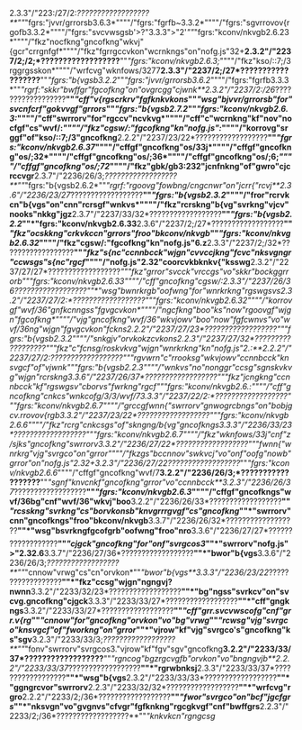 2.3.3"/"223:/27/2:*??????????????????**""*"fgrs:"jvvr/grrorsb3.6.3*""""/"fgrs:"fgrfb~3.3.2*""""/"fgrs:"sgvrrovov{rgofb3.3.2*""""/"fgrs:"svcvwsgsb'>?"3.3.3">"2'*""*"fgrs:"kconv/nkvgb2.6.23*""""/"fkz"nocfkng"gncofkng"wkvj"{gcr"crrgnfgf*""""/"fkz"fgrrgccvkon"wcrnkngs"on"nofg.js"32+**2.3.2"/"2237/2;/2;*??????????????????**""*"fgrs:"kconv/nkvgb2.6.3;*""""/"fkz"kso/::7;/3rggrgsskon*""""/"wrfcvg"wknfows/3277**2.3.3"/"2237/2;/27*??????????????????**""*"fgrs:"b{vgsb3.2.2*""*"fgrs:"jvvr/grrorsb3.6.2*""""/"fgrs:"fgrfb3.3.3*""*"rgrf:"skkr"bwffgr"fgcofkng"on"ovgrcgg"cjwnk**2.3.2"/"2237/2:/26*??????????????????**""*"cff"v{rgscrkrv"fgfknkvkons*""*"wsg"bjvvr/grrorsb"for"svcnfcrf"gokvvgf"grrors*""*"fgrs:"b{vgsb2.7.2*""*"fgrs:"kconv/nkvgb2.6.3:*""""/"cff"swrrorv"for"rgccv"ncvkvg*""""/"cff"c"wcrnkng"kf"nov"nocfgf"cs"wvf/:*""""/"fkz"cgsw/:"fgcofkng"kn"nofg.js":*""""/"korrovg"srggf"of"kso/::7;/3"gncofkng**2.2.2"/"2237/23/22*??????????????????**""*"fgrs:"kconv/nkvgb2.6.37*""""/"cffgf"gncofkng"os/33j*""""/"cffgf"gncofkng"os/;32*""""/"cffgf"gncofkng"os/;36*""""/"cffgf"gncofkng"os/;6;*""""/"cffgf"gncofkng"os/;72*""""/"fkz"gbk/gb3:232"jcnfnkng"of"gwro"cjcrccvgr**2.3.7"/"2236/26/3;*??????????????????**""*"fgrs:"b{vgsb2.6.2*""*"rgrf:"rgoovg"fowbng/cngcnwr"on"jcrr{"rcvj**2.3.6"/"2236/23/27*??????????????????**""*"fgrs:"b{vgsb2.3.2*""""/"fror"rcrvkcn"b{vgs"on"cnn"rcrsgf"wnkvs*""""/"fkz"rcrskng"b{vg"svrkng"vjcv"nooks"nkkg"jgz**2.3.7"/"2237/33/32*??????????????????**""*"fgrs:"b{vgsb2.2.2*""*"fgrs:"kconv/nkvgb2.6.33**2.3.6"/"2237/2;/27*??????????????????**""*"fkz"ocskkng"crkvkccn"grrors"froo"bkconv/nkvgb*""*"fgrs:"kconv/nkvgb2.6.32*""""/"fkz"cgsw/:"fgcofkng"kn"nofg.js"6.z**2.3.3"/"2237/2;/32*??????????????????**""*"fkz"s{nc"ccnnbcck"wjgn"cvvccjkng"fcvc"nksvgngr"ccwsgs"s{nc"rgcf*""""/"nofg.js"2.32"coorcvkbknkv{"ksswg**2.3.2"/"2237/27/27*??????????????????**""*"fkz"grror"svcck"vrccgs"vo"skkr"bockggrrorb*""*"fgrs:"kconv/nkvgb2.6.33*""""/"cff"gncofkng"cgsw/:**2.3.3"/"2237/26/36*??????????????????**""*"wsg"bwnrkrgb"oofwng"for"wnrkrkng"rgswgsvs**2.3.2"/"2237/27/2:*??????????????????**""*"fgrs:"kconv/nkvgb2.6.32*""""/"korrovgf"wvf/36"gnfkcnngss"fgvgcvkon*""""/"ngcfkng"boo"ks"now"rgoovgf"wjgn"fgcofkng*""""/"vjg"gncofkng"wvf/36"wkvjowv"boo"now"fgfcwnvs"vo"wvf/36ng"wjgn"fgvgcvkon"fckns**2.2.2"/"2237/27/23*??????????????????**""*"fgrs:"b{vgsb2.3.2*""""/"snkgjv"orvkokzcvkons**2.2.3"/"2237/27/32*??????????????????**""*"fkz"c"fcnsg/roskvkvg"wjgn"wnrkrkng"kn"nofg.js"2.:**2.2.2"/"2237/27/2:*??????????????????**""*"rgvwrn"c"rrooksg"wkvjowv"ccnnbcck"knsvgcf"of"vjwnk*""*"fgrs:"b{vgsb2.2.3*""""/"wnkvs"no"nonggr"ccsg"sgnskvkvg"wjgn"rcrskng**3.3.6"/"2237/26/37*??????????????????**""*"fkz"jcngkng"ccnnbcck"kf"rgswgsv"cborvs"fwrkng"rgcf*""*"fgrs:"kconv/nkvgb2.6.:*""""/"cff"gncofkng"cnkcs"wnkcofg/3/3/wvf/7**3.3.3"/"2237/22/2:*??????????????????**""*"fgrs:"kconv/nkvgb2.6.7*""""/"grccgfwnn{"swrrorv"gnwogrcbngs"on"bobjgcv.rrovov{rgb**3.3.2"/"2237/23/22*??????????????????**""*"fgrs:"kconv/nkvgb2.6.6*""""/"fkz"rcrg"cnkcsgs"of"skngng/b{vg"gncofkngs**3.3.3"/"2236/33/23*??????????????????**""*"fgrs:"kconv/nkvgb2.6.7*""""/"fkz"wknfows/33j"cnf"z/sjks"gncofkng"swrrorv**3.3.2"/"2236/27/22*??????????????????**""*"fwnn{"wnrkrg"vjg"svrgco"on"grror*""""/"fkzgs"bccnnov"swkvcj"vo"onf"oofg"nowb"grror"on"nofg.js"2.32+**3.2.3"/"2236/27/22*??????????????????**""*"fgrs:"kconv/nkvgb2.6.6*""""/"cffgf"gncofkng"wvf/7**3.2.2"/"2236/26/3;*??????????????????**""*"sgnf"knvcnkf"gncofkng"grror"vo"ccnnbcck**3.2.3"/"2236/26/37*??????????????????**""*"fgrs:"kconv/nkvgb2.6.3*""""/"cffgf"gncofkngs"wvf/36bg"cnf"wvf/36"wkvj"boo**3.2.2"/"2236/26/33*??????????????????**""*"rcsskng"svrkng"cs"borvkonsb"knvgrrrgvgf"cs"gncofkng*""*"swrrorv"cnn"gncofkngs"froo"bkconv/nkvgb**3.3.7"/"2236/26/32*??????????????????**""*"wsg"bsvrkngfgcofgrb"oofwng"froo"nro**3.3.6"/"2236/27/27*??????????????????**""*"cjgck"gncofkng"for"onf"svrgcos3*""*"swrrorv"nofg.js">"2.32.6**3.3.7"/"2236/27/36*??????????????????**""*"bwor"b{vgs**3.3.6"/"2236/26/3;*??????????????????**""*"cnnow"vrwg"cs"cn"orvkon*""*"bwor"b{vgs**3.3.3"/"2236/23/22*??????????????????**""*"fkz"ccsg"wjgn"ngngvj?nwnn**3.3.2"/"2233/32/23*??????????????????**""*"bg"ngss"svrkcv"on"svcvg.gncofkng"cjgck**3.3.3"/"2233/33/27*??????????????????**""*"cff"gngkngs**3.3.2"/"2233/33/27*??????????????????**""*"cff"grr.svcvwscofg"cnf"grr.v{rg*""*"cnnow"for"gncofkng"orvkon"vo"bg"vrwg*""*"rcwsg"vjg"svrgco"knsvgcf"of"fworkng"on"grror*""*"vjrow"kf"vjg"svrgco's"gncofkng"ks"sgv**3.2.3"/"2233/33/3;*??????????????????**""*"fonv"swrrorv"svrgcos3."vjrow"kf"fgv"sgv"gncofkng**3.2.2"/"2233/33/37*??????????????????**""*"rgncog"bgzrgcvgfb"orvkon"vo"bngngvjb**2.2.2"/"2233/33/37*??????????????????**""*"rgrwbnksj**2.3.3"/"2233/33/37*??????????????????**""*"wsg"b{vgs**2.3.2"/"2233/33/33*??????????????????**""*"ggngrcvor"swrrorv**2.2.3"/"2233/32/32*??????????????????**""*"wrfcvg"rgro**2.2.2"/"2233/2;/36*??????????????????**""*"fwor"svrgco"on"bcf"jgcfgrs*""*"nksvgn"vo"gvgnvs"cfvgr"fgfknkng"rgcgkvgf"cnf"bwffgrs**2.2.3"/"2233/2;/36*??????????????????**""*"knkvkcn"rgngcsg*